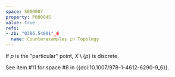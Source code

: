 ```yaml
---
space: S000007
property: P000045
value: true
refs:
- zb: "0386.54001"_6
  name: Counterexamples in Topology
---
```


If $p$ is the "particular" point, $X \setminus \{p\}$ is discrete.

See item #11 for space #8 in {{doi:10.1007/978-1-4612-6290-9_6}}.
